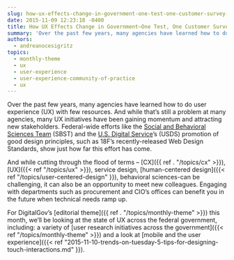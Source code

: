 ```yaml
---
slug: how-ux-effects-change-in-government-one-test-one-customer-survey-at-a-time
date: 2015-11-09 12:23:18 -0400
title: How UX Effects Change in Government—One Test, One Customer Survey at a Time
summary: 'Over the past few years, many agencies have learned how to do user experience (UX) with few resources. And while that’s still a problem at many agencies, many UX initiatives have been gaining momentum and attracting new stakeholders. Federal-wide efforts like the Social and Behavioral Sciences Team (SBST) and the U.S. Digital Service’s (USDS) promotion'
authors:
  - andreanocesigritz
topics:
  - monthly-theme
  - ux
  - user-experience
  - user-experience-community-of-practice
  - ux
---
```


Over the past few years, many agencies have learned how to do user experience (UX) with few resources. And while that’s still a problem at many agencies, many UX initiatives have been gaining momentum and attracting new stakeholders. Federal-wide efforts like the [Social and Behavioral Sciences Team](https://sbst.gov/) (SBST) and the [U.S. Digital Service](https://www.whitehouse.gov/digital/united-states-digital-service)’s (USDS) promotion of good design principles, such as 18F’s recently-released Web Design Standards, show just how far this effort has come.

And while cutting through the flood of terms &#8211; [CX]({{ ref . "/topics/cx" >}}), [UX]({{< ref "/topics/ux" >}}), service design, [human-centered design]({{< ref "/topics/user-centered-design" }}), behavioral sciences-can be challenging, it can also be an opportunity to meet new colleagues. Engaging with departments such as procurement and CIO’s offices can benefit you in the future when technical needs ramp up.

For DigitalGov’s [editorial theme]({{ ref . "/topics/monthly-theme" >}}) this month, we’ll be looking at the state of UX across the federal government, including: a variety of [user research initiatives across the government]({{< ref "/topics/monthly-theme" >}}) and a look at [mobile and the user experience]({{< ref "2015-11-10-trends-on-tuesday-5-tips-for-designing-touch-interactions.md" }}).